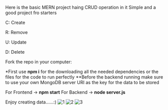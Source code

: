 Here is the basic MERN project haing CRUD operation in it
Simple and a good project fro starters

C: Create

R: Remove

U: Update

D: Delete


Fork the repo in your computer:

*First use **npm i** for the downloading all the needed dependencies or the files for the code to run perfectly
**Before the backend running make sure to use your own MongoDB server URI as the key for the data to be stored

For Frontend -> **npm start**
For Backend -> **node server.js**


Enjoy creating data......:)
![1](https://github.com/CHESTERKING4204/CRUD/assets/114911683/f2a6a856-ce38-48d1-8cff-96fd0afb3426)
![2](https://github.com/CHESTERKING4204/CRUD/assets/114911683/8c413dee-8cb3-4f22-8a6f-5b9580350bcd)
![3](https://github.com/CHESTERKING4204/CRUD/assets/114911683/8154310f-0cff-4b3d-bd9c-48ec557916fb)
